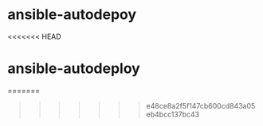 # ansible-autodepoy
<<<<<<< HEAD
# ansible-autodeploy
=======
>>>>>>> e48ce8a2f5f147cb600cd843a05eb4bcc137bc43
